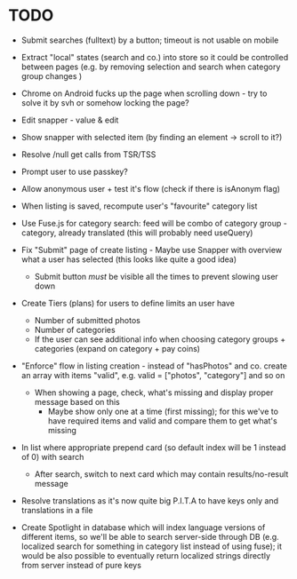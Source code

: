 # TODO

- Submit searches (fulltext) by a button; timeout is not usable on mobile
- Extract "local" states (search and co.) into store so it could be controlled between pages (e.g. by removing
    selection and search when category group changes )
- Chrome on Android fucks up the page when scrolling down - try to solve it by svh or somehow locking the page?
- Edit snapper - value & edit
- Show snapper with selected item (by finding an element -> scroll to it?)
- Resolve /null get calls from TSR/TSS

- Prompt user to use passkey?
- Allow anonymous user + test it's flow (check if there is isAnonym flag)
- When listing is saved, recompute user's "favourite" category list
- Use Fuse.js for category search: feed will be combo of category group - category, already translated (this will probably need useQuery)
- Fix "Submit" page of create listing - Maybe use Snapper with overview what a user has selected (this looks like quite a good idea)
    - Submit button _must_ be visible all the times to prevent slowing user down 
- Create Tiers (plans) for users to define limits an user have
    - Number of submitted photos
    - Number of categories
    - If the user can see additional info when choosing category groups + categories (expand on category + pay coins)
- "Enforce" flow in listing creation - instead of "hasPhotos" and co. create an array with items "valid", e.g. valid = ["photos", "category"] and so on
    - When showing a page, check, what's missing and display proper message based on this
        - Maybe show only one at a time (first missing); for this we've to have required items and valid and compare them to get what's missing
- In list where appropriate prepend card (so default index will be 1 instead of 0) with search
    - After search, switch to next card which may contain results/no-result message
- Resolve translations as it's now quite big P.I.T.A to have keys only and translations in a file
- Create Spotlight in database which will index language versions of different items, so we'll be able to search server-side through DB (e.g. localized search
    for something in category list instead of using fuse); it would be also possible to eventually return localized strings directly from server instead of
    pure keys
